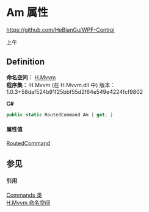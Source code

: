# Am 属性
https://github.com/HeBianGu/WPF-Control

上午



## Definition
**命名空间：** <a href="2171cdff-f9c4-6682-6b3e-a29f9cee4c25">H.Mvvm</a>  
**程序集：** H.Mvvm (在 H.Mvvm.dll 中) 版本：1.0.3+58daf524b91f25bbf55d2f64e549e4224fcf9802

**C#**
``` C#
public static RoutedCommand Am { get; }
```



#### 属性值
<a href="https://learn.microsoft.com/dotnet/api/system.windows.input.routedcommand" target="_blank" rel="noopener noreferrer">RoutedCommand</a>

## 参见


#### 引用
<a href="1c7eca18-b1fe-2562-741d-43cc0b9044ac">Commands 类</a>  
<a href="2171cdff-f9c4-6682-6b3e-a29f9cee4c25">H.Mvvm 命名空间</a>  

